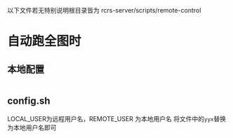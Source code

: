 
以下文件若无特别说明根目录皆为 rcrs-server/scripts/remote-control
# 自动跑全图时
## 本地配置
```

```
## config.sh
LOCAL_USER为远程用户名，REMOTE_USER 为本地用户名
将文件中的`yyx`替换为本地用户名即可